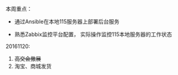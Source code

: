 本周重点：

* 通过Ansible在本地115服务器上部署后台服务

* 熟悉Zabbix监控平台配置， 实际操作监控115本地服务器的工作状态


20161120:

1. ~~高交会撤展~~
2. 淘宝、商城发货

